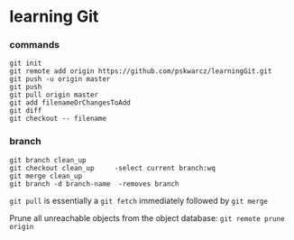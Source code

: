 # learning Git

### commands
```
git init
git remote add origin https://github.com/pskwarcz/learningGit.git
git push -u origin master
git push
git pull origin master
git add filenameOrChangesToAdd
git diff
git checkout -- filename
```
### branch
```
git branch clean_up 
git checkout clean_up     -select current branch:wq
git merge clean_up
git branch -d branch-name  -removes branch
```

```git pull``` is essentially a ```git fetch``` immediately followed by ```git merge```

Prune all unreachable objects from the object database:
```git remote prune origin```

